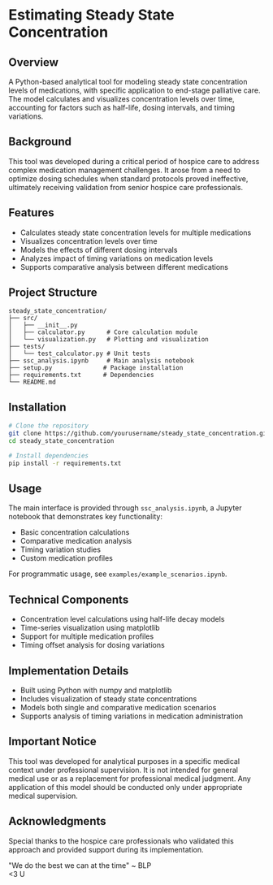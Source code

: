 # Estimating Steady State Concentration

## Overview
A Python-based analytical tool for modeling steady state concentration levels of medications, with specific application to end-stage palliative care. The model calculates and visualizes concentration levels over time, accounting for factors such as half-life, dosing intervals, and timing variations.

## Background
This tool was developed during a critical period of hospice care to address complex medication management challenges. It arose from a need to optimize dosing schedules when standard protocols proved ineffective, ultimately receiving validation from senior hospice care professionals.

## Features
- Calculates steady state concentration levels for multiple medications
- Visualizes concentration levels over time
- Models the effects of different dosing intervals
- Analyzes impact of timing variations on medication levels
- Supports comparative analysis between different medications

## Project Structure
```
steady_state_concentration/
├── src/
│   ├── __init__.py
│   ├── calculator.py      # Core calculation module
│   └── visualization.py   # Plotting and visualization
├── tests/
│   └── test_calculator.py # Unit tests
├── ssc_analysis.ipynb     # Main analysis notebook
├── setup.py              # Package installation
├── requirements.txt      # Dependencies
└── README.md
```

## Installation
```bash
# Clone the repository
git clone https://github.com/yourusername/steady_state_concentration.git
cd steady_state_concentration

# Install dependencies
pip install -r requirements.txt
```

## Usage
The main interface is provided through `ssc_analysis.ipynb`, a Jupyter notebook that demonstrates key functionality:
- Basic concentration calculations
- Comparative medication analysis
- Timing variation studies
- Custom medication profiles

For programmatic usage, see `examples/example_scenarios.ipynb`.

## Technical Components
- Concentration level calculations using half-life decay models
- Time-series visualization using matplotlib
- Support for multiple medication profiles
- Timing offset analysis for dosing variations

## Implementation Details
- Built using Python with numpy and matplotlib
- Includes visualization of steady state concentrations
- Models both single and comparative medication scenarios
- Supports analysis of timing variations in medication administration

## Important Notice
This tool was developed for analytical purposes in a specific medical context under professional supervision. It is not intended for general medical use or as a replacement for professional medical judgment. Any application of this model should be conducted only under appropriate medical supervision.

## Acknowledgments
Special thanks to the hospice care professionals who validated this approach and provided support during its implementation.

"We do the best we can at the time" ~ BLP  
<3 U

